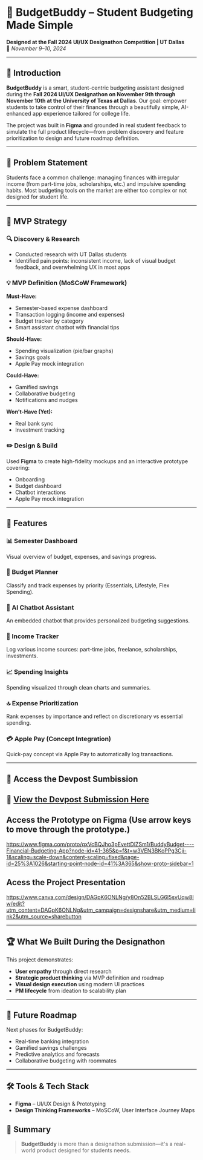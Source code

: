 
# 💸 BudgetBuddy – Student Budgeting Made Simple  
**Designed at the Fall 2024 UI/UX Designathon Competition | UT Dallas**  
📅 *November 9–10, 2024*

---

## 🧠 Introduction  
**BudgetBuddy** is a smart, student-centric budgeting assistant designed during the **Fall 2024 UI/UX Designathon on November 9th through November 10th at the University of Texas at Dallas**. Our goal: empower students to take control of their finances through a beautifully simple, AI-enhanced app experience tailored for college life.

The project was built in **Figma** and grounded in real student feedback to simulate the full product lifecycle—from problem discovery and feature prioritization to design and future roadmap definition.

---

## 🎯 Problem Statement  
Students face a common challenge: managing finances with irregular income (from part-time jobs, scholarships, etc.) and impulsive spending habits. Most budgeting tools on the market are either too complex or not designed for student life.

---

## 🔁  MVP Strategy  

### 🔍 Discovery & Research  
- Conducted research with UT Dallas students  
- Identified pain points: inconsistent income, lack of visual budget feedback, and overwhelming UX in most apps  

### 💡 MVP Definition (MoSCoW Framework)

**Must-Have:**  
- Semester-based expense dashboard  
- Transaction logging (income and expenses)  
- Budget tracker by category  
- Smart assistant chatbot with financial tips  

**Should-Have:**  
- Spending visualization (pie/bar graphs)  
- Savings goals  
- Apple Pay mock integration  

**Could-Have:**  
- Gamified savings  
- Collaborative budgeting  
- Notifications and nudges  

**Won’t-Have (Yet):**  
- Real bank sync  
- Investment tracking  

### ✏️ Design & Build  
Used **Figma** to create high-fidelity mockups and an interactive prototype covering:
- Onboarding  
- Budget dashboard  
- Chatbot interactions  
- Apple Pay mock integration

---
## 🚀 Features  

### 📊 Semester Dashboard  
Visual overview of budget, expenses, and savings progress.

### 🧮 Budget Planner  
Classify and track expenses by priority (Essentials, Lifestyle, Flex Spending).

### 💬 AI Chatbot Assistant  
An embedded chatbot that provides personalized budgeting suggestions.

### 🏦 Income Tracker  
Log various income sources: part-time jobs, freelance, scholarships, investments.

### 📈 Spending Insights  
Spending visualized through clean charts and summaries.

### 🔝 Expense Prioritization  
Rank expenses by importance and reflect on discretionary vs essential spending.

### 💳 Apple Pay (Concept Integration)  
Quick-pay concept via Apple Pay to automatically log transactions.

---

## 🎨 Access the Devpost Sumbission  

## 🔗 [View the Devpost Submission Here](https://devpost.com/software/buddybudget)

## Access the Prototype on Figma (Use arrow keys to move through the prototype.)

https://www.figma.com/proto/qxVcBQJho3pEvettDlZSm1/BuddyBudget----Financial-Budgeting-App?node-id=41-365&p=f&t=w3VEN3BKoPPg3Cji-1&scaling=scale-down&content-scaling=fixed&page-id=25%3A1026&starting-point-node-id=41%3A365&show-proto-sidebar=1

## Acess the Project Presentation 
https://www.canva.com/design/DAGpK6ONLNg/y8On52BLSLG6I5svUqw8Iw/edit?utm_content=DAGpK6ONLNg&utm_campaign=designshare&utm_medium=link2&utm_source=sharebutton

---

## 🏆 What We Built During the Designathon  
This project demonstrates:
- **User empathy** through direct research  
- **Strategic product thinking** via MVP definition and roadmap  
- **Visual design execution** using modern UI practices  
- **PM lifecycle** from ideation to scalability plan  

---

## 🔭 Future Roadmap  
Next phases for BudgetBuddy:
- Real-time banking integration  
- Gamified savings challenges  
- Predictive analytics and forecasts  
- Collaborative budgeting with roommates

---

## 🛠️ Tools & Tech Stack  
- **Figma** – UI/UX Design & Prototyping  
- **Design Thinking Frameworks** – MoSCoW, User Interface Journey Maps  


## 📌 Summary  
> **BudgetBuddy** is more than a designathon submission—it's a real-world product designed for students needs. 


